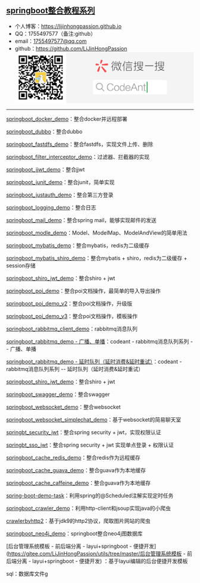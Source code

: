 ## [springboot整合教程系列](https://github.com/LiJinHongPassion/springboot/) 
- 个人博客：https://lijinhongpassion.github.io
- QQ：1755497577（备注:github）
- email：1755497577@qq.com
- github：https://github.com/LiJinHongPassion
![](./wechat.png)

---

[springboot_docker_demo](https://github.com/LiJinHongPassion/springboot/tree/master/springboot_docker_demo)：整合docker并远程部署

[springboot_dubbo](https://github.com/LiJinHongPassion/springboot/tree/master/springboot_dubbo)：整合dubbo
            
[springboot_fastdfs_demo](https://github.com/LiJinHongPassion/springboot/tree/master/springboot_fastdfs_demo)：整合fastdfs，实现文件上传、删除

[springboot_filter_interceptor_demo](https://github.com/LiJinHongPassion/springboot/tree/master/springboot_filter_interceptor_demo)：过滤器、拦截器的实现

[springboot_jjwt_demo](https://github.com/LiJinHongPassion/springboot/tree/master/springboot_jjwt_demo)：整合jjwt

[springboot_junit_demo](https://github.com/LiJinHongPassion/springboot/tree/master/springboot_junit_demo)：整合junit，简单实现
         
[springboot_justauth_demo](https://github.com/LiJinHongPassion/springboot/tree/master/springboot_justauth_demo)：整合第三方登录

[springboot_logging_demo](https://github.com/LiJinHongPassion/springboot/tree/master/springboot_logging_demo)：整合日志

[springboot_mail_demo](https://github.com/LiJinHongPassion/springboot/tree/master/springboot_mail_demo)：整合spring mail，能够实现邮件的发送

[springboot_modle_demo](https://github.com/LiJinHongPassion/springboot/tree/master/springboot_modle_demo)：Model、ModelMap、ModelAndView的简单用法
       
[springboot_mybatis_demo](https://github.com/LiJinHongPassion/springboot/tree/master/springboot_mybatis_demo)：整合mybatis，redis为二级缓存

[springboot_mybatis_shiro_demo](https://github.com/LiJinHongPassion/springboot/tree/master/springboot_mybatis_shiro_demo)：整合mybatis + shiro，redis为二级缓存 + session存储

[springboot_shiro_jwt_demo](https://github.com/LiJinHongPassion/springboot/tree/master/springboot_shiro_jwt_demo)：整合shiro + jwt

[springboot_poi_demo](https://github.com/LiJinHongPassion/springboot/tree/master/springboot_poi_demo)：整合poi文档操作，最简单的导入导出操作

[springboot_poi_demo_v2](https://github.com/LiJinHongPassion/springboot/tree/master/springboot_poi_demo_v2)：整合poi文档操作，升级版

[springboot_poi_demo_v3](https://github.com/LiJinHongPassion/springboot/tree/master/springboot_poi_demo_v3)：整合poi文档操作，模板操作
            
[springboot_rabbitmq_client_demo](https://github.com/LiJinHongPassion/springboot/tree/master/springboot_rabbitmq_client_demo)：rabbitmq消息队列

[springboot_rabbitmq_demo - 广播、单播](https://github.com/LiJinHongPassion/springboot/tree/master/springboot_rabbitmq_demo/rabbitmq-demo%EF%BC%88%E5%8D%95%E6%92%AD%E3%80%81%E5%B9%BF%E6%92%AD%EF%BC%89)：codeant - rabbitmq消息队列系列 -- 广播、单播

[springboot_rabbitmq_demo - 延时队列（延时消费&延时重试）](https://github.com/LiJinHongPassion/springboot/tree/master/springboot_rabbitmq_demo/rabbitmq-demo（延时队列）)：codeant - rabbitmq消息队列系列 -- 延时队列（延时消费&延时重试）

[springboot_shiro_jwt_demo](https://github.com/LiJinHongPassion/springboot/tree/master/springboot_shiro_jwt_demo)：整合shiro + jwt
      
[springboot_swagger_demo](https://github.com/LiJinHongPassion/springboot/tree/master/springboot_swagger_demo)：整合swagger

[springboot_websocket_demo](https://github.com/LiJinHongPassion/springboot/tree/master/springboot_websocket_demo)：整合websocket

[springboot_websocket_simplechat_demo](https://github.com/LiJinHongPassion/springboot/tree/master/springboot_websocket_simplechat_demo)：基于websocket的简易聊天室

[springbt_security_jwt](https://github.com/LiJinHongPassion/springboot/springbt_security_jwt)：整合spring security + jwt，实现权限认证

[springbt_sso_jwt](https://github.com/LiJinHongPassion/springboot/springbt_sso_jwt)：整合spring security + jwt 实现单点登录 + 权限认证

[springboot_cache_redis_demo](https://github.com/LiJinHongPassion/springboot/tree/master/springboot_cache_redis_demo)：整合redis作为远程缓存

[springboot_cache_guava_demo](https://github.com/LiJinHongPassion/springboot/tree/master/springboot_cache_guava_demo)：整合guava作为本地缓存

[springboot_cache_caffeine_demo](https://github.com/LiJinHongPassion/springboot/tree/master/springboot_cache_caffeine_demo)：整合guava作为本地缓存

[spring-boot-demo-task](https://github.com/LiJinHongPassion/springboot/tree/master/spring-boot-demo-task)：利用spring的@Scheduled注解实现定时任务

[springboot_crawler_demo](https://github.com/LiJinHongPassion/springboot/tree/master/springboot_crawler_demo)：利用http-client和jsoup实现java的小爬虫

[crawlerbyhttp2](https://github.com/LiJinHongPassion/springboot/tree/master/crawlerbyhttp2)：基于jdk9的http2协议，爬取图片网站的爬虫

[springboot_neo4j_demo](https://github.com/LiJinHongPassion/springboot/tree/master/springboot_neo4j_example-master)：springboot整合neo4j图数据库

[后台管理系统模板 - 前后端分离 - layui+springboot - 便捷开发](https://gitee.com/LiJinHongPassion/utils/tree/master/后台管理系统模板 - 前后端分离 - layui+springboot - 便捷开发) ：基于layui编辑的后台便捷开发模板

sql：数据库文件g